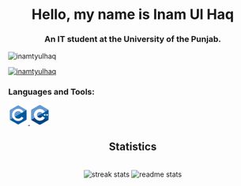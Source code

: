 <h1 align="center">Hello, my name is Inam Ul Haq</h1>
<h3 align="center">An IT student at the University of the Punjab.</h3>

<p align="left"> <img src="https://komarev.com/ghpvc/?username=inamtyulhaq&label=Profile%20views&color=0e75b6&style=flat" alt="inamtyulhaq" /> </p>

<p align="left"> <a href="https://github.com/ryo-ma/github-profile-trophy"><img src="https://github-profile-trophy.vercel.app/?username=inamtyulhaq" alt="inamtyulhaq" /></a> </p>

<h3 align="left">Languages and Tools:</h3>
<p align="left"> <a href="https://www.cprogramming.com/" target="_blank" rel="noreferrer"> <img src="https://raw.githubusercontent.com/devicons/devicon/master/icons/c/c-original.svg" alt="c" width="40" height="40"/> </a>
<img src="https://raw.githubusercontent.com/devicons/devicon/master/icons/cplusplus/cplusplus-original.svg" alt="cplusplus" width="40" height="40"/> </a>


<h2 align="center"> Statistics </h2>
<br>
<div align=center>
  <img width=390 src="https://github-readme-streak-stats-salesp07.vercel.app/?user=inamtyulhaq&count_private=true&theme=react&border_radius=10" alt="streak stats"/>
  <img width=390 src="https://github-readme-stats-salesp07.vercel.app/api?username=inamtyulhaq&count_private=true&show_icons=true&theme=react&rank_icon=github&border_radius=10" alt="readme stats" />
  <br/>
